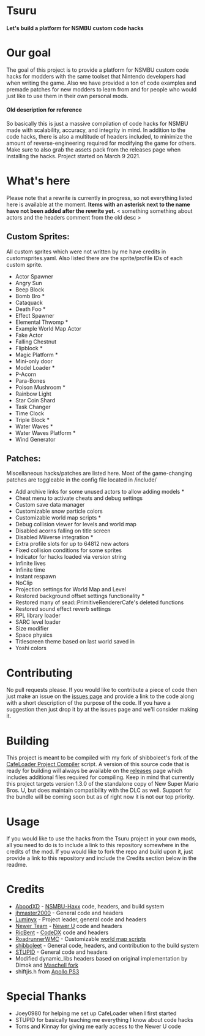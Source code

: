 # Tsuru

#### Let's build a platform for NSMBU custom code hacks

# Our goal
The goal of this project is to provide a platform for NSMBU custom code hacks for modders with the same toolset that Nintendo developers had when writing the game. Also we have provided a ton of code examples and premade patches for new modders to learn from and for people who would just like to use them in their own personal mods.

#### Old description for reference
So basically this is just a massive compilation of code hacks for NSMBU made with scalability, accuracy, and integrity in mind. In addition to the code hacks, there is also a multitude of headers included, to minimize the amount of reverse-engineering required for modifying the game for others. Make sure to also grab the assets pack from the releases page when installing the hacks.
Project started on March 9 2021.

# What's here
Please note that a rewrite is currently in progress, so not everything listed here is available at the moment. **Items with an asterisk next to the name have not been added after the rewrite yet.**
< something something about actors and the headers comment from the old desc >

## Custom Sprites:
All custom sprites which were not written by me have credits in customsprites.yaml. Also listed there are the sprite/profile IDs of each custom sprite.

* Actor Spawner
* Angry Sun
* Beep Block
* Bomb Bro *
* Cataquack
* Death Foo *
* Effect Spawner
* Elemental Thwomp *
* Example World Map Actor
* Fake Actor
* Falling Chestnut
* Flipblock *
* Magic Platform *
* Mini-only door
* Model Loader *
* P-Acorn
* Para-Bones
* Poison Mushroom *
* Rainbow Light
* Star Coin Shard
* Task Changer
* Time Clock
* Triple Block *
* Water Waves *
* Water Waves Platform *
* Wind Generator

## Patches:
Miscellaneous hacks/patches are listed here. Most of the game-changing patches are toggleable in the config file located in /include/
* Add archive links for some unused actors to allow adding models *
* Cheat menu to activate cheats and debug settings
* Custom save data manager
* Customizable snow particle colors
* Customizable world map scripts *
* Debug collision viewer for levels and world map
* Disabled acorns falling on title screen
* Disabled Miiverse integration *
* Extra profile slots for up to 64812 new actors
* Fixed collision conditions for some sprites
* Indicator for hacks loaded via version string
* Infinite lives
* Infinite time
* Instant respawn
* NoClip
* Projection settings for World Map and Level
* Restored background offset settings functionality *
* Restored many of sead::PrimitiveRendererCafe's deleted functions
* Restored sound effect reverb settings
* RPL library loader
* SARC level loader
* Size modifier
* Space physics
* Titlescreen theme based on last world saved in
* Yoshi colors

# Contributing
No pull requests please. If you would like to contribute a piece of code then just make an issue on the [issues page](https://github.com/Luminyx1/Tsuru/issues) and provide a link to the code along with a short description of the purpose of the code. If you have a suggestion then just drop it by at the issues page and we'll consider making it.

# Building
This project is meant to be compiled with my fork of shibboleet's fork of the [CafeLoader Project Compiler](https://github.com/Luminyx1/CafeLoader-Compiler) script. A version of this source code that is ready for building will always be available on the [releases](https://github.com/Luminyx1/Tsuru/releases) page which includes additional files required for compiling. Keep in mind that currently this project targets version 1.3.0 of the standalone copy of New Super Mario Bros. U, but does maintain compatibility with the DLC as well. Support for the bundle will be coming soon but as of right now it is not our top priority.

# Usage
If you would like to use the hacks from the Tsuru project in your own mods, all you need to do is to include a link to this repository somewhere in the credits of the mod.
If you would like to fork the repo and build upon it, just provide a link to this repository and include the Credits section below in the readme.

# Credits
* [AboodXD](https://github.com/aboood40091) - [NSMBU-Haxx](https://github.com/aboood40091/NSMBU-haxx) code, headers, and build system
* [jhmaster2000](https://github.com/jhmaster2000) - General code and headers
* [Luminyx](https://github.com/Luminyx1) - Project leader, general code and headers
* [Newer Team](https://github.com/Newer-Team) - [Newer U](https://github.com/Newer-Team/NewerSMBU) code and headers
* [RicBent](https://github.com/RicBent) - [CodeDX](https://github.com/RicBent/codedx) code and headers
* [RoadrunnerWMC](https://github.com/RoadrunnerWMC) - Customizable [world map scripts](https://github.com/RoadrunnerWMC/Cobra)
* [shibboleet](https://github.com/shibbo) - General code, headers, and contribution to the build system
* [STUPID](https://github.com/stupidestmodder) - General code and headers
* Modified dynamic_libs headers based on original implementation by Dimok and [Maschell fork](https://github.com/Maschell/dynamic_libs)
* shiftjis.h from [Apollo PS3](https://github.com/bucanero/apollo-ps3/blob/master/include/shiftjis.h)

# Special Thanks
* Joey0980 for helping me set up CafeLoader when I first started
* STUPID for basically teaching me everything I know about code hacks
* Toms and Kinnay for giving me early access to the Newer U code
